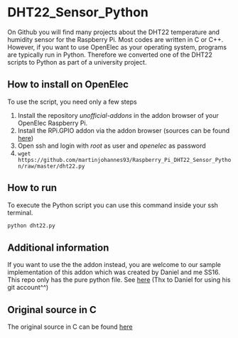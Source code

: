 # DHT22_Sensor_Python

On Github you will find many projects about the DHT22 temperature and humidity sensor for the Raspberry Pi. Most codes are written in C or C++. However, if you want to use OpenElec as your operating system, programs are typically run in Python. Therefore we converted one of the DHT22 scripts to Python as part of a university project.

## How to install on OpenElec

To use the script, you need only a few steps
1. Install the repository *unofficial-addons* in the addon browser of your OpenElec Raspberry Pi.
2. Install the RPi.GPIO addon via the addon browser (sources can be found [here](https://github.com/OpenELEC/unofficial-addons/tree/master/addons/tools/RPi.GPIO))
3. Open ssh and login with *root* as user and *openelec* as password
4. `wget https://github.com/martinjohannes93/Raspberry_Pi_DHT22_Sensor_Python/raw/master/dht22.py`

## How to run

To execute the Python script you can use this command inside your ssh terminal.
```bash
python dht22.py
```

## Additional information

If you want to use the the addon instead, you are welcome to our sample implementation of this addon which was created by Daniel and me SS16. This repo only has the pure python file. See [here](https://github.com/dani1810/HFU-IoT-Smart-Mirror-SS16/tree/master/addons/script.local.sensor) (Thx to Daniel for using his git account^^)

## Original source in C

The original source in C can be found [here](https://github.com/technion/lol_dht22/blob/master/dht22.c)
